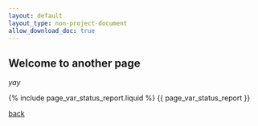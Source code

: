 ```yaml
---
layout: default
layout_type: non-project-document
allow_download_doc: true
---
```


## Welcome to another page

_yay_

{% include page_var_status_report.liquid %}
{{ page_var_status_report }}

[back](./)

